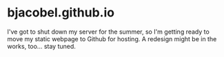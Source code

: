 bjacobel.github.io
=========
I've got to shut down my server for the summer, so I'm getting ready to move my static webpage to Github for hosting. A redesign might be in the works, too... stay tuned.